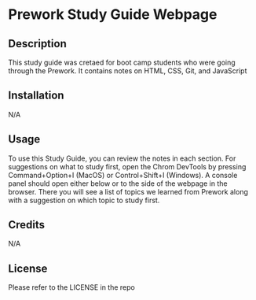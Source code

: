 # Prework Study Guide Webpage

## Description

This study guide was cretaed for boot camp students who were going through the Prework. It contains notes on HTML, CSS, Git, and JavaScript

## Installation

N/A

## Usage
To use this Study Guide, you can review the notes in each section. For suggestions on what to study first, open the Chrom DevTools by pressing Command+Option+I (MacOS) or Control+Shift+I (Windows). A console panel should open either below or to the side of the webpage in the browser. There you will see a list of topics we learned from Prework along with a suggestion on which topic to study first.

## Credits

N/A

## License

Please refer to the LICENSE in the repo
